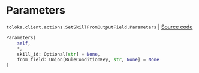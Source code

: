 # Parameters
`toloka.client.actions.SetSkillFromOutputField.Parameters` | [Source code](https://github.com/Toloka/toloka-kit/blob/v0.1.26/src/client/actions.py#L126)

```python
Parameters(
    self,
    *,
    skill_id: Optional[str] = None,
    from_field: Union[RuleConditionKey, str, None] = None
)
```

